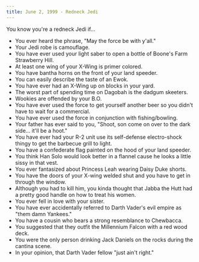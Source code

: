 ```yaml
---
title: June 2, 1999 - Redneck Jedi
---
```

You know you're a redneck Jedi if...

- You ever heard the phrase, "May the force be with y'all."
- Your Jedi robe is camouflage.
- You have ever used your light saber to open a bottle of Boone's Farm Strawberry Hill.
- At least one wing of your X-Wing is primer colored.
- You have bantha horns on the front of your land speeder.
- You can easily describe the taste of an Ewok.
- You have ever had an X-Wing up on blocks in your yard.
- The worst part of spending time on Dagobah is the dadgum skeeters.
- Wookies are offended by your B.O.
- You have ever used the force to get yourself another beer so you didn't have to wait for a commercial.
- You have ever used the force in conjunction with fishing/bowling.
- Your father has ever said to you, "Shoot, son come on over to the dark side... it'll be a hoot."
- You have ever had your R-2 unit use its self-defense electro-shock thingy to get the barbecue grill to light.
- You have a confederate flag painted on the hood of your land speeder.
- You think Han Solo would look better in a flannel cause he looks a little sissy in that vest.
- You ever fantasized about Princess Leah wearing Daisy Duke shorts.
- You have the doors of your X-wing welded shut and you have to get in through the window.
- Although you had to kill him, you kinda thought that Jabba the Hutt had a pretty good handle on how to treat his women.
- You ever fell in love with your sister.
- You have ever accidentally referred to Darth Vader's evil empire as "them damn Yankees."
- You have a cousin who bears a strong resemblance to Chewbacca.
- You suggested that they outfit the Millennium Falcon with a red wood deck.
- You were the only person drinking Jack Daniels on the rocks during the cantina scene.
- In your opinion, that Darth Vader fellow "just ain't right."
